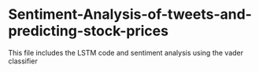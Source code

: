 # Sentiment-Analysis-of-tweets-and-predicting-stock-prices

This file includes the LSTM code and sentiment analysis using the vader classifier
